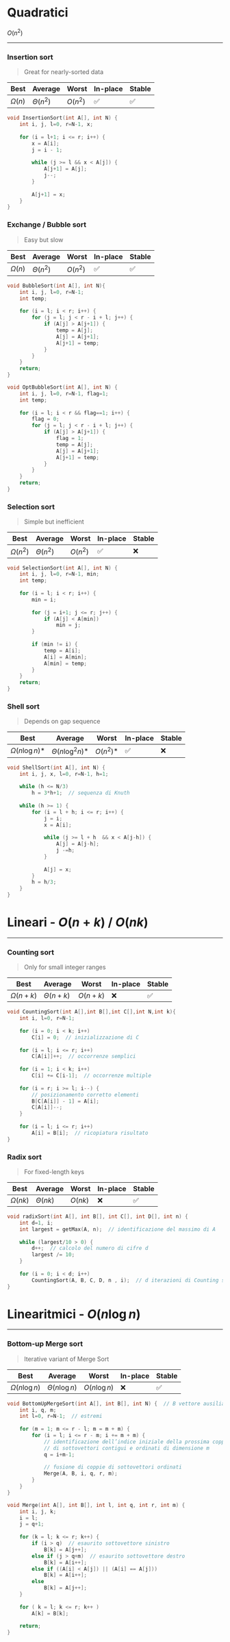 # Quadratici
$O(n^2)$

---

### Insertion sort
> Great for nearly-sorted data

| $\textbf{Best}$ | $\textbf{Average}$ | $\textbf{Worst}$ | $\textbf{In-place}$ | $\textbf{Stable}$ |
| ---------------------------------- | ------------------------------------- | -------------------- | ------------------- | ----------------- |
| $\Omega (n)$                             | $\Theta (n^2)$                              | $O(n^2)$             | ✅                  | ✅                |

```C title:InsertionSort.c fold
void InsertionSort(int A[], int N) {  
    int i, j, l=0, r=N-1, x;
    
    for (i = l+1; i <= r; i++) {
        x = A[i];
        j = i - 1;
        
        while (j >= l && x < A[j]) {
            A[j+1] = A[j];
            j--;
        }
        
        A[j+1] = x;
    }
}
```

### Exchange / Bubble sort
> Easy but slow

| $\textbf{Best}$ | $\textbf{Average}$ | $\textbf{Worst}$ | $\textbf{In-place}$ | $\textbf{Stable}$ |
| ------------------------ | ---------------------------------- | ------------------------------------- | -------------------- | ------------------- |
| $\Omega (n)$                             | $\Theta (n^2)$                              | $O(n^2)$             | ✅                  | ✅                |                  

```C title:BubbleSort.c fold
void BubbleSort(int A[], int N){  
    int i, j, l=0, r=N-1;
    int temp;
    
    for (i = l; i < r; i++) {
        for (j = l; j < r - i + l; j++) {
            if (A[j] > A[j+1]) {
                temp = A[j];
                A[j] = A[j+1];
                A[j+1] = temp;
            }
        }
    }
    return;
}
```

```C title:OptBubbleSort.c fold
void OptBubbleSort(int A[], int N) {
    int i, j, l=0, r=N-1, flag=1;
    int temp;
    
    for (i = l; i < r && flag==1; i++) {
        flag = 0;
        for (j = l; j < r - i + l; j++) {
            if (A[j] > A[j+1]) {
                flag = 1;
                temp = A[j];
                A[j] = A[j+1];
                A[j+1] = temp;
            }
        }
    }
    return;
}
```

### Selection sort
> Simple but inefficient

| $\textbf{Best}$ | $\textbf{Average}$ | $\textbf{Worst}$ | $\textbf{In-place}$ | $\textbf{Stable}$ |
| ------------------------ | ---------------------------------- | ------------------------------------- | -------------------- | ------------------- |
| $\Omega (n^2)$                           | $\Theta (n^2)$                              | $O(n^2)$             | ✅                  | ❌                |      

```C title:SelectionSort.c fold
void SelectionSort(int A[], int N) {  
    int i, j, l=0, r=N-1, min;
    int temp;
    
    for (i = l; i < r; i++) {
        min = i;
        
        for (j = i+1; j <= r; j++) {
            if (A[j] < A[min])
                min = j;
        }
        
        if (min != i) {
            temp = A[i];
            A[i] = A[min];
            A[min] = temp;
        }
    }
    return;
}
```

### Shell sort
> Depends on gap sequence

| $\textbf{Best}$ | $\textbf{Average}$ | $\textbf{Worst}$ | $\textbf{In-place}$ | $\textbf{Stable}$ |
| ------------------------ | ---------------------------------- | ------------------------------------- | -------------------- | ------------------- |
| $\Omega (n \log n)$*                     | $\Theta (n \log^2 n)$*                      | $O(n^2)$*            | ✅                  | ❌                |     

```C title:ShellSort.c fold
void ShellSort(int A[], int N) {  
    int i, j, x, l=0, r=N-1, h=1;
    
    while (h <= N/3)
        h = 3*h+1;  // sequenza di Knuth
    
    while (h >= 1) {
        for (i = l + h; i <= r; i++) {
            j = i;
            x = A[i];
            
            while (j >= l + h  && x < A[j-h]) {
                A[j] = A[j-h];
                j -=h;
            }
            
            A[j] = x;
        }
        h = h/3;
    }
}
```

# Lineari<span> - $O(n + k)$ / $O(nk)$</span>

---

### Counting sort
> Only for small integer ranges

| $\textbf{Best}$ | $\textbf{Average}$ | $\textbf{Worst}$ | $\textbf{In-place}$ | $\textbf{Stable}$ |
| ------------------------ | ---------------------------------- | ------------------------------------- | -------------------- | ------------------- |
| $\Omega (n + k)$                         | $\Theta (n + k)$                            | $O(n + k)$           | ❌                  | ✅                | 

```C title:CountingSort.c fold
void CountingSort(int A[],int B[],int C[],int N,int k){  
    int i, l=0, r=N-1;
    
    for (i = 0; i < k; i++)
        C[i] = 0;  // inizializzazione di C
        
    for (i = l; i <= r; i++)
        C[A[i]]++;  // occorrenze semplici
        
    for (i = 1; i < k; i++)
        C[i] += C[i-1];  // occorrenze multiple
        
    for (i = r; i >= l; i--) {
        // posizionamento corretto elementi
        B[C[A[i]] - 1] = A[i];
        C[A[i]]--;
    }
    
    for (i = l; i <= r; i++)
        A[i] = B[i];  // ricopiatura risultato
}
```

### Radix sort
> For fixed-length keys

| $\textbf{Best}$ | $\textbf{Average}$ | $\textbf{Worst}$ | $\textbf{In-place}$ | $\textbf{Stable}$ |
| ------------------------ | ---------------------------------- | ------------------------------------- | -------------------- | ------------------- |
| $\Omega (nk)$                            | $\Theta (nk)$                               | $O(nk)$              | ❌                  | ✅                |          

```C title:RadixSort.c fold
void radixSort(int A[], int B[], int C[], int D[], int n) {  
    int d=1, i;
    int largest = getMax(A, n);  // identificazione del massimo di A
    
    while (largest/10 > 0) {
        d++;  // calcolo del numero di cifre d
        largest /= 10;
    }
    
    for (i = 0; i < d; i++)
        CountingSort(A, B, C, D, n , i);  // d iterazioni di Counting sort
}
```

# Linearitmici<span> - $O(n \log n)$</span>

---

### Bottom-up Merge sort
> Iterative variant of Merge Sort

| $\textbf{Best}$ | $\textbf{Average}$ | $\textbf{Worst}$ | $\textbf{In-place}$ | $\textbf{Stable}$ |
| ------------------------ | ---------------------------------- | ------------------------------------- | -------------------- | ------------------- |
| $\Omega (n \log n)$                      | $\Theta (n \log n)$                         | $O(n \log n)$        | ❌                  | ✅                |  

```C title:BottomUpMergeSort.c fold
void BottomUpMergeSort(int A[], int B[], int N) {  // B vettore ausiliario  
    int i, q, m;
    int l=0, r=N-1;  // estremi
    
    for (m = 1; m <= r - l; m = m + m) {
        for (i = l; i <= r - m; i += m + m) {
	        // identificazione dell’indice iniziale della prossima coppia
	        // di sottovettori contigui e ordinati di dimensione m
            q = i+m-1;
            
            // fusione di coppie di sottovettori ordinati
            Merge(A, B, i, q, r, m);
        }
    }
}

void Merge(int A[], int B[], int l, int q, int r, int m) {  
    int i, j, k;
    i = l;
    j = q+1;
    
    for (k = l; k <= r; k++) {
        if (i > q)  // esaurito sottovettore sinistro  
            B[k] = A[j++];
        else if (j > q+m)  // esaurito sottovettore destro  
            B[k] = A[i++];
        else if ((A[i] < A[j]) || (A[i] == A[j]))
            B[k] = A[i++];
        else
	        B[k] = A[j++];
	}
	        
    for ( k = l; k <= r; k++ )
        A[k] = B[k];
        
    return;  
}
```
